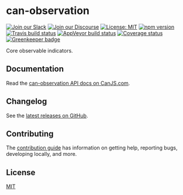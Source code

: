 # can-observation

[![Join our Slack](https://img.shields.io/badge/slack-join%20chat-611f69.svg)](https://www.bitovi.com/community/slack?utm_source=badge&utm_medium=badge&utm_campaign=pr-badge&utm_content=badge)
[![Join our Discourse](https://img.shields.io/discourse/https/forums.bitovi.com/posts.svg)](https://forums.bitovi.com/?utm_source=badge&utm_medium=badge&utm_campaign=pr-badge&utm_content=badge)
[![License: MIT](https://img.shields.io/badge/license-MIT-blue.svg)](https://github.com/canjs/can-observation/blob/master/LICENSE.md)
[![npm version](https://badge.fury.io/js/can-observation.svg)](https://www.npmjs.com/package/can-observation)
[![Travis build status](https://travis-ci.org/canjs/can-observation.svg?branch=master)](https://travis-ci.org/canjs/can-observation)
[![AppVeyor build status](https://ci.appveyor.com/api/projects/status/github/canjs/can-observation?branch=master&svg=true)](https://ci.appveyor.com/project/matthewp/can-observation)
[![Coverage status](https://coveralls.io/repos/github/canjs/can-observation/badge.svg?branch=master)](https://coveralls.io/github/canjs/can-observation?branch=master)
[![Greenkeeper badge](https://badges.greenkeeper.io/canjs/can-observation.svg)](https://greenkeeper.io/)

Core observable indicators.

## Documentation

Read the [can-observation API docs on CanJS.com](https://canjs.com/doc/can-observation.html).

## Changelog

See the [latest releases on GitHub](https://github.com/canjs/can-observation/releases).

## Contributing

The [contribution guide](https://github.com/canjs/can-observation/blob/master/CONTRIBUTING.md) has information on getting help, reporting bugs, developing locally, and more.

## License

[MIT](https://github.com/canjs/can-observation/blob/master/LICENSE.md)
